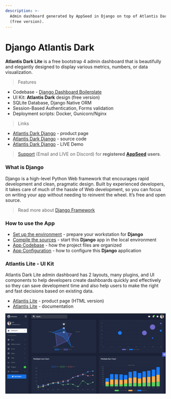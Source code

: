 ```yaml
---
description: >-
  Admin dashboard generated by AppSeed in Django on top of Atlantis Dark design
  (free version).
---
```


# Django Atlantis Dark

**Atlantis Dark Lite** is a free bootstrap 4 admin dashboard that is beautifully and elegantly designed to display various metrics, numbers, or data visualization.  

> Features

* Codebase - [Django Dashboard Boilerplate](../../boilerplate-code/django-dashboard.md)
* UI Kit: **Atlantis Dark** design \(free version\)
* SQLite Database, Django Native ORM
* Session-Based Authentication, Forms validation
* Deployment scripts: Docker, Gunicorn/Nginx 

> Links

* [Atlantis Dark Django](https://appseed.us/admin-dashboards/django-dashboard-atlantis-dark) - product page
* [Atlantis Dark Django](https://github.com/app-generator/django-dashboard-atlantis-dark) - source code 
* [Atlantis Dark Django](https://django-atlantis-dark.appseed-srv1.com/) - LIVE Demo 

> [Support](https://appseed.us/support) \(Email and LIVE on Discord\) for **registered** [**AppSeed**](https://appseed.us/) **users**.

### 

### What is Django

Django is a high-level Python Web framework that encourages rapid development and clean, pragmatic design. Built by experienced developers, it takes care of much of the hassle of Web development, so you can focus on writing your app without needing to reinvent the wheel. It’s free and open source.

> Read more about [Django Framework](../../content/what-is/django.md)



### How to use the App

* [Set up the environment](../../boilerplate-code/django-dashboard.md#environment-1) - prepare your workstation for **Django**
* [Compile the sources](../../boilerplate-code/django-dashboard.md#build-the-app-1) - start this **Django** app in the local environment
* [App Codebase](../../boilerplate-code/django-dashboard.md#app-codebase) - how the project files are organized
* [App Configuration](../../boilerplate-code/django-dashboard.md#app-configuration) - how to configure this **Django** application



### Atlantis Lite - UI Kit

Atlantis Dark Lite admin dashboard has 2 layouts, many plugins, and UI components to help developers create dashboards quickly and effectively so they can save development time and also help users to make the right and fast decisions based on existing data.

* [Atlantis Lite](https://www.themekita.com/atlantis-lite-bootstrap-dashboard.html) - product page \(HTML version\)
* [Atlantis Lite](https://themekita.com/demo-atlantis-bootstrap/livepreview/documentation/) - documentation 

![Atlantis Lite - Dark Layout Dashboard.](../../.gitbook/assets/atlantis-lite-cover.png)

